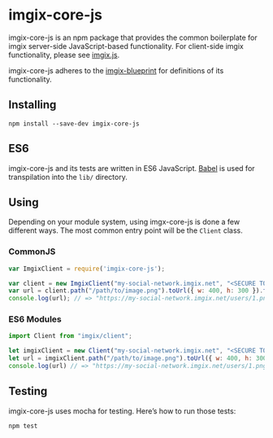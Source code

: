 # imgix-core-js

imgix-core-js is an npm package that provides the common boilerplate for imgix server-side JavaScript-based functionality. For client-side imgix functionality, please see [imgix.js](http://www.imgix.com/imgix-js).

imgix-core-js adheres to the [imgix-blueprint](https://github.com/imgix/imgix-blueprint) for definitions of its functionality.

## Installing

```
npm install --save-dev imgix-core-js
```

## ES6

imgix-core-js and its tests are written in ES6 JavaScript. [Babel](https://babeljs.io/) is used for transpilation into the `lib/` directory.

## Using

Depending on your module system, using imgx-core-js is done a few different ways. The most common entry point will be the `Client` class.

### CommonJS

```javascript
var ImgixClient = require('imgix-core-js');

var client = new ImgixClient("my-social-network.imgix.net", "<SECURE TOKEN>");
var url = client.path("/path/to/image.png").toUrl({ w: 400, h: 300 }).toString();
console.log(url); // => "https://my-social-network.imgix.net/users/1.png?w=400&h=300&s=…"
```

### ES6 Modules

```javascript
import Client from "imgix/client";

let imgixClient = new Client("my-social-network.imgix.net", "<SECURE TOKEN>"");
let url = imgixClient.path("/path/to/image.png").toUrl({ w: 400, h: 300 }).toString();
console.log(url) // => "https://my-social-network.imgix.net/users/1.png?w=400&h=300&s=…"
```

## Testing

imgix-core-js uses mocha for testing. Here’s how to run those tests:

```
npm test
```
